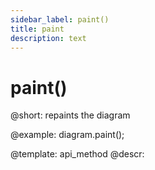 ```yaml
---
sidebar_label: paint()
title: paint
description: text
---
```


# paint()

@short: repaints the diagram

@example:
diagram.paint();

@template:	api_method
@descr:



